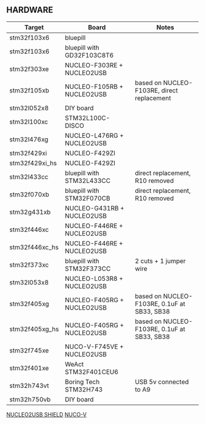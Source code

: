 ## HARDWARE

|     Target     |   Board                    | Notes                                       |
|----------------|----------------------------|---------------------------------------------|
| stm32f103x6    | bluepill                   |                                             |
| stm32f103x6    | bluepill with GD32F103C8T6 |                                             |
| stm32f303xe    | NUCLEO-F303RE + NUCLEO2USB |                                             |
| stm32f105xb    | NUCLEO-F105RB + NUCLEO2USB | based on NUCLEO-F103RE, direct replacement  |
| stm32l052x8    | DIY board                  |                                             |
| stm32l100xc    | STM32L100C-DISCO           |                                             |
| stm32l476xg    | NUCLEO-L476RG + NUCLEO2USB |                                             |
| stm32f429xi    | NUCLEO-F429ZI              |                                             |
| stm32f429xi_hs | NUCLEO-F429ZI              |                                             |
| stm32l433cc    | bluepill with STM32L433CC  | direct replacement, R10 removed             |
| stm32f070xb    | bluepill with STM32F070CB  | direct replacement, R10 removed             |
| stm32g431xb    | NUCLEO-G431RB + NUCLEO2USB |                                             |
| stm32f446xc    | NUCLEO-F446RE + NUCLEO2USB |                                             |
| stm32f446xc_hs | NUCLEO-F446RE + NUCLEO2USB |                                             |
| stm32f373xc    | bluepill with STM32F373CC  | 2 cuts + 1 jumper wire                      |
| stm32l053x8    | NUCLEO-L053R8 + NUCLEO2USB |                                             |
| stm32f405xg    | NUCLEO-F405RG + NUCLEO2USB | based on NUCLEO-F103RE, 0.1uF at SB33, SB38 |
| stm32f405xg_hs | NUCLEO-F405RG + NUCLEO2USB | based on NUCLEO-F103RE, 0.1uF at SB33, SB38 |
| stm32f745xe    | NUCO-V-F745VE + NUCLEO2USB |                                             |
| stm32f401xe    | WeAct STM32F401CEU6        |                                             |
| stm32h743vt    | Boring Tech STM32H743      | USB 5v connected to A9                      |
| stm32h750vb    | DIY board                  |                                             |

[NUCLEO2USB SHIELD](https://github.com/dmitrystu/Nucleo2USB)
[NUCO-V](https://github.com/dmitrystu/nuco-v)
